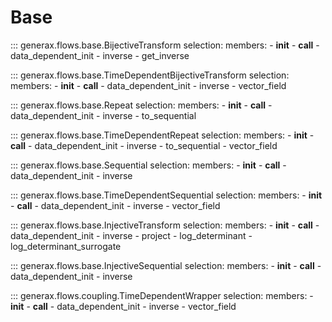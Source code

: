 # Base

::: generax.flows.base.BijectiveTransform
    selection:
        members:
            - __init__
            - __call__
            - data_dependent_init
            - inverse
            - get_inverse

::: generax.flows.base.TimeDependentBijectiveTransform
    selection:
        members:
            - __init__
            - __call__
            - data_dependent_init
            - inverse
            - vector_field

::: generax.flows.base.Repeat
    selection:
        members:
            - __init__
            - __call__
            - data_dependent_init
            - inverse
            - to_sequential

::: generax.flows.base.TimeDependentRepeat
    selection:
        members:
            - __init__
            - __call__
            - data_dependent_init
            - inverse
            - to_sequential
            - vector_field

::: generax.flows.base.Sequential
    selection:
        members:
            - __init__
            - __call__
            - data_dependent_init
            - inverse

::: generax.flows.base.TimeDependentSequential
    selection:
        members:
            - __init__
            - __call__
            - data_dependent_init
            - inverse
            - vector_field

::: generax.flows.base.InjectiveTransform
    selection:
        members:
            - __init__
            - __call__
            - data_dependent_init
            - inverse
            - project
            - log_determinant
            - log_determinant_surrogate

::: generax.flows.base.InjectiveSequential
    selection:
        members:
            - __init__
            - __call__
            - data_dependent_init
            - inverse

::: generax.flows.coupling.TimeDependentWrapper
    selection:
        members:
            - __init__
            - __call__
            - data_dependent_init
            - inverse
            - vector_field
